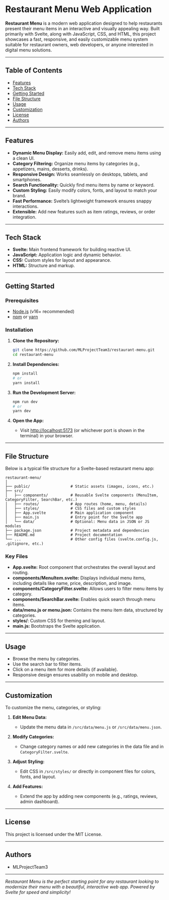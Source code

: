 # Restaurant Menu Web Application

**Restaurant Menu** is a modern web application designed to help restaurants present their menu items in an interactive and visually appealing way. Built primarily with Svelte, along with JavaScript, CSS, and HTML, this project showcases a fast, responsive, and easily customizable menu system suitable for restaurant owners, web developers, or anyone interested in digital menu solutions.

---

## Table of Contents

- [Features](#features)
- [Tech Stack](#tech-stack)
- [Getting Started](#getting-started)
- [File Structure](#file-structure)
- [Usage](#usage)
- [Customization](#customization)
- [License](#license)
- [Authors](#authors)

---

## Features

- **Dynamic Menu Display:** Easily add, edit, and remove menu items using a clean UI.
- **Category Filtering:** Organize menu items by categories (e.g., appetizers, mains, desserts, drinks).
- **Responsive Design:** Works seamlessly on desktops, tablets, and smartphones.
- **Search Functionality:** Quickly find menu items by name or keyword.
- **Custom Styling:** Easily modify colors, fonts, and layout to match your brand.
- **Fast Performance:** Svelte’s lightweight framework ensures snappy interactions.
- **Extensible:** Add new features such as item ratings, reviews, or order integration.

---



## Tech Stack

- **Svelte:** Main frontend framework for building reactive UI.
- **JavaScript:** Application logic and dynamic behavior.
- **CSS:** Custom styles for layout and appearance.
- **HTML:** Structure and markup.

---

## Getting Started

### Prerequisites

- [Node.js](https://nodejs.org/) (v16+ recommended)
- [npm](https://www.npmjs.com/) or [yarn](https://yarnpkg.com/)

### Installation

1. **Clone the Repository:**
    ```bash
    git clone https://github.com/MLProjectTeam3/restaurant-menu.git
    cd restaurant-menu
    ```

2. **Install Dependencies:**
    ```bash
    npm install
    # or
    yarn install
    ```

3. **Run the Development Server:**
    ```bash
    npm run dev
    # or
    yarn dev
    ```

4. **Open the App:**
    - Visit [http://localhost:5173](http://localhost:5173) (or whichever port is shown in the terminal) in your browser.

---

## File Structure

Below is a typical file structure for a Svelte-based restaurant menu app:

```
restaurant-menu/
│
├── public/                  # Static assets (images, icons, etc.)
├── src/
│   ├── components/          # Reusable Svelte components (MenuItem, CategoryFilter, SearchBar, etc.)
│   ├── routes/              # App routes (home, menu, details)
│   ├── styles/              # CSS files and custom styles
│   ├── App.svelte           # Main application component
│   ├── main.js              # Entry point for the Svelte app
│   └── data/                # Optional: Menu data in JSON or JS modules
├── package.json             # Project metadata and dependencies
├── README.md                # Project documentation
└── ...                      # Other config files (svelte.config.js, .gitignore, etc.)
```

### Key Files

- **App.svelte:** Root component that orchestrates the overall layout and routing.
- **components/MenuItem.svelte:** Displays individual menu items, including details like name, price, description, and image.
- **components/CategoryFilter.svelte:** Allows users to filter menu items by category.
- **components/SearchBar.svelte:** Enables quick search through menu items.
- **data/menu.js or menu.json:** Contains the menu item data, structured by categories.
- **styles/**: Custom CSS for theming and layout.
- **main.js:** Bootstraps the Svelte application.

---

## Usage

- Browse the menu by categories.
- Use the search bar to filter items.
- Click on a menu item for more details (if available).
- Responsive design ensures usability on mobile and desktop.

---

## Customization

To customize the menu, categories, or styling:

1. **Edit Menu Data:**
   - Update the menu data in `/src/data/menu.js` or `/src/data/menu.json`.

2. **Modify Categories:**
   - Change category names or add new categories in the data file and in `CategoryFilter.svelte`.

3. **Adjust Styling:**
   - Edit CSS in `/src/styles/` or directly in component files for colors, fonts, and layout.

4. **Add Features:**
   - Extend the app by adding new components (e.g., ratings, reviews, admin dashboard).

---


## License

This project is licensed under the MIT License.

---

## Authors

- MLProjectTeam3

---

*Restaurant Menu is the perfect starting point for any restaurant looking to modernize their menu with a beautiful, interactive web app. Powered by Svelte for speed and simplicity!*
